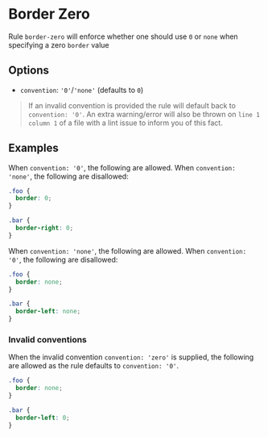 # Border Zero

Rule `border-zero` will enforce whether one should use `0` or `none` when specifying a zero `border` value

## Options

* `convention`: `'0'`/`'none'` (defaults to `0`)

> If an invalid convention is provided the rule will default back to `convention: '0'`. An extra warning/error will also be thrown on `line 1` `column 1` of a file with a lint issue to inform you of this fact.

## Examples

When `convention: '0'`, the following are allowed. When `convention: 'none'`, the following are disallowed:

```scss
.foo {
  border: 0;
}

.bar {
  border-right: 0;
}
```

When `convention: 'none'`, the following are allowed. When `convention: '0'`, the following are disallowed:

```scss
.foo {
  border: none;
}

.bar {
  border-left: none;
}
```

### Invalid conventions

When the invalid convention `convention: 'zero'` is supplied, the following are allowed as the rule defaults to `convention: '0'`.

```scss
.foo {
  border: none;
}

.bar {
  border-left: 0;
}
```
